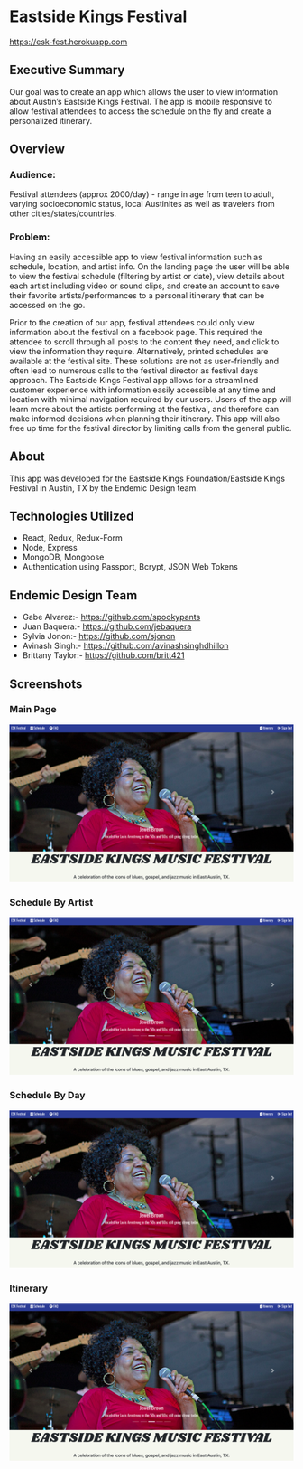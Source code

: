 # Eastside Kings Festival
https://esk-fest.herokuapp.com

## Executive Summary
  Our goal was to create an app which allows the user to view information about Austin’s Eastside Kings Festival.
  The app is mobile responsive to allow festival attendees to access the schedule on the fly and create a personalized itinerary.


## Overview
### Audience:
Festival attendees (approx 2000/day) - range in age from teen to adult, varying socioeconomic status, local Austinites as well as travelers from other cities/states/countries.

### Problem:
Having an easily accessible app to view festival information such as schedule, location, and artist info.  On the landing page the user will be able to view the festival schedule (filtering by artist or date), view details about each artist including video or sound clips, and create an account to save their favorite artists/performances to a personal itinerary that can be accessed on the go.

Prior to the creation of our app, festival attendees could only view information about the festival on a facebook page. This required the attendee to scroll through all posts to the content they need, and click to view the information they require.  Alternatively, printed schedules are available at the festival site.  These solutions are not as user-friendly and often lead to numerous calls to the festival director as festival days approach.  The Eastside Kings Festival app allows for a streamlined customer experience with information easily accessible at any time and location with minimal navigation required by our users.  Users of the app will learn more about the artists performing at the festival, and therefore can make informed decisions when planning their itinerary. This app will also free up time for the festival director by limiting calls from the general public.


## About
 This app was developed for the Eastside Kings Foundation/Eastside Kings Festival in Austin, TX by the Endemic Design team.

## Technologies Utilized
  * React, Redux, Redux-Form
  * Node, Express
  * MongoDB, Mongoose
  * Authentication using Passport, Bcrypt, JSON Web Tokens

## Endemic Design Team
  * Gabe Alvarez:- https://github.com/spookypants
  * Juan Baquera:- https://github.com/jebaquera
  * Sylvia Jonon:- https://github.com/sjonon
  * Avinash Singh:- https://github.com/avinashsinghdhillon
  * Brittany Taylor:- https://github.com/britt421

## Screenshots

### Main Page
![Main Page](client/public/images/main.png)

### Schedule By Artist
![ArtistSchedule](client/public/images/main.png)

### Schedule By Day
![DaySchedule](client/public/images/main.png)

### Itinerary
![Itinerary](client/public/images/main.png)

